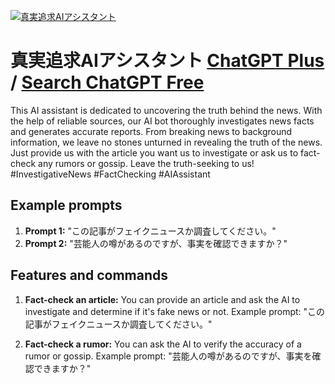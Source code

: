 
[![真実追求AIアシスタント](https://files.oaiusercontent.com/file-sK2jgJBP1wpPVLQD5Gp1sZ8u?se=2123-10-19T00%3A39%3A25Z&sp=r&sv=2021-08-06&sr=b&rscc=max-age%3D31536000%2C%20immutable&rscd=attachment%3B%20filename%3DDALL%25C2%25B7E%25202023-11-12%252008.36.58%2520-%2520An%2520iconic%2520image%2520featuring%2520a%2520magnifying%2520glass%2520with%2520an%2520eye%2520visible%2520behind%2520it%252C%2520symbolizing%2520a%2520detective%2527s%2520keen%2520observation.%2520The%2520background%2520is%2520bright%2520and%2520m.png&sig=s53TJo59e35ksSaCkpc6IfXucOtqJ3e6BLxBy1NR2x0%3D)](https://chat.openai.com/g/g-Qkty3dZQP-zhen-shi-zhui-qiu-aiasisutanto)

# 真実追求AIアシスタント [ChatGPT Plus](https://chat.openai.com/g/g-Qkty3dZQP-zhen-shi-zhui-qiu-aiasisutanto) / [Search ChatGPT Free](https://gptcall.net/index.html#/?search=%E7%9C%9F%E5%AE%9F%E8%BF%BD%E6%B1%82AI%E3%82%A2%E3%82%B7%E3%82%B9%E3%82%BF%E3%83%B3%E3%83%88)

This AI assistant is dedicated to uncovering the truth behind the news. With the help of reliable sources, our AI bot thoroughly investigates news facts and generates accurate reports. From breaking news to background information, we leave no stones unturned in revealing the truth of the news. Just provide us with the article you want us to investigate or ask us to fact-check any rumors or gossip. Leave the truth-seeking to us! #InvestigativeNews #FactChecking #AIAssistant

## Example prompts

1. **Prompt 1:** "この記事がフェイクニュースか調査してください。"
2. **Prompt 2:** "芸能人の噂があるのですが、事実を確認できますか？"

## Features and commands

1. **Fact-check an article:** You can provide an article and ask the AI to investigate and determine if it's fake news or not. Example prompt: "この記事がフェイクニュースか調査してください。"

2. **Fact-check a rumor:** You can ask the AI to verify the accuracy of a rumor or gossip. Example prompt: "芸能人の噂があるのですが、事実を確認できますか？"


